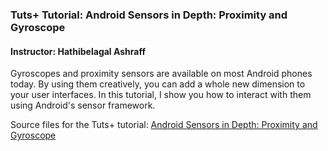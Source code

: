 ### Tuts+ Tutorial: Android Sensors in Depth: Proximity and Gyroscope

#### Instructor: Hathibelagal Ashraff

Gyroscopes and proximity sensors are available on most Android phones today. By using them creatively, you can add a whole new dimension to your user interfaces. In this tutorial, I show you how to interact with them using Android's sensor framework.

Source files for the Tuts+ tutorial: [Android Sensors in Depth: Proximity and Gyroscope](http://code.tutsplus.com/tutorials/android-hardware-sensors-in-depth-proximity-and-gyroscope--cms-28084)
